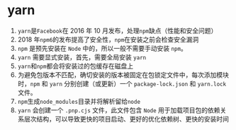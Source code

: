 # yarn

1. `yarn`是`Facebook`在 2016 年 10 月发布，处理`npm`缺点（性能和安全问题）
2. 2018 年`npm6`的发布提高了安全性，`npm`在安装之前会检查安全漏洞
3. `npm` 是预先安装在 `Node` 中的，所以一般不需要手动安装 `npm`。
4. `yarn` 需要显式安装，首先，需要全局安装 `yarn`
5. `yarn`和`npm`都会将安装过的包缓存在磁盘上
6. 为避免包版本不匹配，确切安装的版本被固定在包锁定文件中，每次添加模块时，`npm` 和 `yarn` 分别创建（或更新）一个 `package-lock.json` 和 `yarn.lock` 文件。
7. `npm`生成`node_modules`目录并将解析留给`node`
8. `yarn` 会创建一个 `.pnp.cjs` 文件，此文件包含 `Node` 用于加载项目包的依赖关系层次结构，可以导致更快的项目启动、更好的优化依赖树、更快的安装时间
